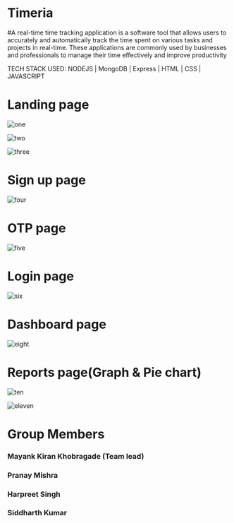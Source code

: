 <!-- # billowy-growth-1168 -->

# Timeria

#A real-time time tracking application is a software tool that allows users to accurately and automatically track the time spent on various tasks and projects in real-time. These applications are commonly used by businesses and professionals to manage their time effectively and improve productivity

TECH STACK USED:
NODEJS | MongoDB | Express | HTML | CSS | JAVASCRIPT

# Landing page


![one](https://user-images.githubusercontent.com/119392202/236996149-0fee0fff-745b-4b29-8e26-a64d3dea430e.PNG)



![two](https://user-images.githubusercontent.com/119392202/236996215-dba35a4d-c9f2-40bb-bfe8-c314b9e7a44a.PNG)


![three](https://user-images.githubusercontent.com/119392202/236996293-e39911e7-3c39-407e-8e5c-54930f37eceb.PNG)

# Sign up page

![four](https://user-images.githubusercontent.com/119392202/236996361-346dd199-023f-4e4c-98f6-d7e49ba498f0.PNG)

# OTP page

![five](https://user-images.githubusercontent.com/119392202/236996466-257b04b3-4a3b-42e5-838e-6ad630951ec6.PNG)

# Login page

![six](https://user-images.githubusercontent.com/119392202/236996546-6cf6f03e-4721-4c06-b086-8b470078d3cc.PNG)

# Dashboard page

![eight](https://user-images.githubusercontent.com/119392202/236996662-6a2fbc71-fb62-4337-8ae9-0bf103aeacb3.PNG)

# Reports page(Graph & Pie chart)

![ten](https://user-images.githubusercontent.com/119392202/236996760-b678db8b-affa-47e3-98b9-a89c4fcb4ba1.PNG)

![eleven](https://user-images.githubusercontent.com/119392202/236996793-d7745dea-878f-44c8-8e91-64e42ed1e29a.PNG)


# Group Members
### Mayank Kiran Khobragade (Team lead)
### Pranay Mishra
### Harpreet Singh
### Siddharth Kumar




















